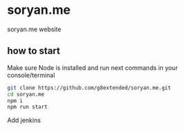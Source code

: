 # soryan.me
soryan.me website


## how to start

Make sure Node is installed and run next commands in your console/terminal

```sh
git clone https://github.com/g8extended/soryan.me.git
cd soryan.me
npm i
npm run start
```

Add jenkins
